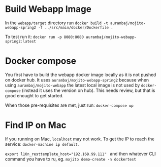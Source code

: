 # Build Webapp Image

In the `webapp/target` directory run `docker build -t aurambaj/mojito-webapp-spring2 -f ../src/main/docker/Dockerfile .`

To test run it: `docker run -p 8080:8080 aurambaj/mojito-webapp-spring2:latest`

# Docker compose

You first have to build the webapp docker image locally as it is not pushed on docker hub. It uses
`aurambaj/mojito-webapp-spring2` because when using `aurambaj/mojito-webapp` the latest local image is not used 
by `docker-compose` (instead it uses the version on hub). This needs review, but that is good enought to get started.

When those pre-requisites are met, just run: `docker-compose up`

# Find IP on Mac

If you running on Mac, `localhost` may not work. To get the IP to reach the service: `docker-machine ip default`.

`export l10n_resttemplate_host="192.168.99.111" ` and then whatever CLI command you have to ru, eg. 
`mojito demo-create -n dockertest`
